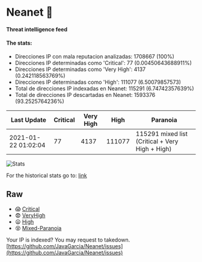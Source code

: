 # Neanet :hocho:
#### Threat intelligence feed
#### The stats:

- Direcciones IP con mala reputacion analizadas: 1708667 (100%)
- Direcciones IP determinadas como 'Critical':  77 (0.00450643688911%)
- Direcciones IP determinadas como 'Very High':  4137 (0.242118563769%)
- Direcciones IP determinadas como 'High':  111077 (6.50079857573)
- Total de direcciones IP indexadas en Neanet:  115291 (6.74742357639%)
- Total de direcciones IP descartadas en Neanet:  1593376 (93.2525764236%)

| Last Update | Critical | Very High | High | Paranoia |
| --- | --- | --- | --- | --- |
| 2021-01-22 01:02:04 | 77 | 4137 | 111077 | 115291 mixed list (Critical + Very High + High)|

![Stats](https://docs.google.com/spreadsheets/d/e/2PACX-1vSnaNMIXVabIpDJjufMlzH7poXnshF3mgd8Is1g9ytUEzVsP5my4Trn8f-xkoLLQ38xpL3HtmUexLo6/pubchart?oid=501124687&format=image)

For the historical stats go to: [link](/stats.csv)
## Raw
- :scream: [Critical](https://raw.githubusercontent.com/JavaGarcia/Neanet/master/blacklists/neanet_critical.txt)
- :fearful: [VeryHigh](https://raw.githubusercontent.com/JavaGarcia/Neanet/master/blacklists/neanet_veryHigh.txtt)
- :frowning: [High](https://raw.githubusercontent.com/JavaGarcia/Neanet/master/blacklists/neanet_high.txt)
- :dizzy_face: [Mixed-Paranoia](https://raw.githubusercontent.com/JavaGarcia/Neanet/master/blacklists/neanet_all.txt)


Your IP is indexed? You may request to takedown. [https://github.com/JavaGarcia/Neanet/issues](https://github.com/JavaGarcia/Neanet/issues)






















































































































































































































































































































































































































































































































































































































































































































































































































































































































































































































































































































































































































































































































































































































































































































































































































































































































































































































































































































































































































































































































































































































































































































































































































































































































































































































































































































































































































































































































































































































































































































































































































































































































































































































































































































































































































































































































































































































